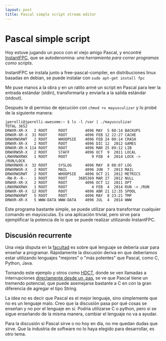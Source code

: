 ```yaml
---
layout: post
title: Pascal simple script stream editor
---
```


# Pascal simple script

Hoy estuve jugando un poco con el viejo amigo Pascal, y encontré [InstantFPC](http://wiki.freepascal.org/InstantFPC/), que se autodenomina: _una herramienta para correr programas como scripts_.

InstantFPC se instala junto a free-pascal-compiler, en distribuciones linux basadas en debian, se puede instalar con `sudo apt-get install fpc`

Me puse manos a la obra y en un ratito armé un script en Pascal para leer la entrada estándar (stdin), transformarla y enviarla a la salida estándar (stdout).

<script src="https://gist.github.com/jperelli/297ae7a994c97ab736cf.js"></script>

Después le di permiso de ejecución con `chmod +x mayusculizar` y lo probé de la siguiente manera:

    jperelli@jperelli-awesome:~ $ ls -l /var | ./mayusculizar
    TOTAL 3652
    DRWXR-XR-X   2 ROOT     ROOT        4096 MAY  5 08:14 BACKUPS
    DRWXR-XR-X  31 ROOT     ROOT        4096 FEB 12 22:27 CACHE
    DRWXRWSRWT   2 ROOT     WHOOPSIE    4096 FEB 24 00:14 CRASH
    DRWXR-XR-X   2 ROOT     ROOT        4096 DIC 12  2012 GAMES
    DRWXR-XR-X 114 ROOT     ROOT        4096 MAR 25 09:12 LIB
    DRWXRWSR-X   2 ROOT     STAFF       4096 OCT  9  2011 LOCAL
    LRWXRWXRWX   1 ROOT     ROOT           9 FEB  4  2014 LOCK -> /RUN/LOCK
    DRWXRWXR-X  32 ROOT     SYSLOG      4096 MAY  8 08:07 LOG
    DRWXRWSR-X   2 ROOT     MAIL        4096 JUN  7  2013 MAIL
    DRWXRWSRWT   2 ROOT     WHOOPSIE    4096 OCT 21  2012 METRICS
    -RW-R--R--   1 ROOT     ROOT     3685369 MAR 27  2012 NULL
    DRWXR-XR-X   2 ROOT     ROOT        4096 OCT 12  2011 OPT
    LRWXRWXRWX   1 ROOT     ROOT           4 FEB  4  2014 RUN -> /RUN
    DRWXR-XR-X  12 ROOT     ROOT        4096 ABR 21 12:35 SPOOL
    DRWXRWXRWT   5 ROOT     ROOT        4096 MAY  8 23:21 TMP
    DRWXR-XR-X   5 WWW-DATA WWW-DATA    4096 JUL  4  2014 WWW

Este programa bastante simple, se puede utilizar para transformar cualquier comando en mayúsculas. Es una aplicación trivial, pero sirve para ejemplificar la potencia de lo que se puede realizar utilizando InstantFPC.

## Discusión recurrente

Una vieja disputa en la [facultad](http://www.frlp.utn.edu.ar/) es sobre qué lenguaje se debería usar para enseñar a programar. Rápidamente la discusión deriva en que deberíamos estar utilizando lenguajes "mejores" o "más potentes" que Pascal, como C, Python, Java.

Tomando este ejemplo y otros como [HDCT](https://github.com/mxlian/hdct), donde se ven llamadas a interrupciones [directamente desde un .pas](https://github.com/mxlian/hdct/blob/master/CTFINAL.PAS#L340), se ve que Pascal tiene un tremendo potencial, que puede asemejarse bastante a C en con la gran diferencia de agregar el tipo String.

La idea no es decir que Pascal es el mejor lenguaje, sino simplemente que no es un lenguaje malo. Creo que la discusión pasa por qué cosas se enseñan y no por el lenguaje en sí. Podría utilizarse C o python, pero si se sigue enseñando de la misma manera, cambiar el lenguaje no va a ayudar.

Para la discusión si Pascal sirve o no hoy en día, no me quedan dudas que sirve. Que la industria de software no lo haya elegido para desarrollar, es otro tema.